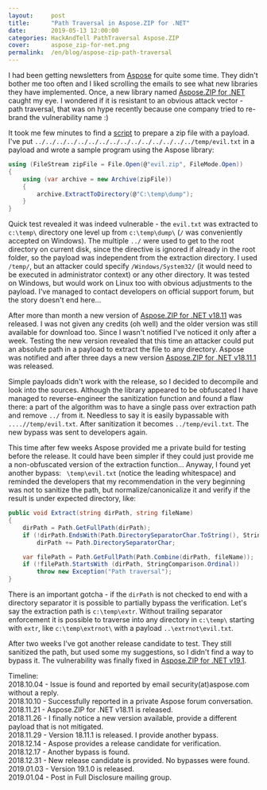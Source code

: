 ```yaml
---
layout:     post
title:      "Path Traversal in Aspose.ZIP for .NET"
date:       2019-05-13 12:00:00
categories: HackAndTell PathTraversal Aspose.ZIP
cover:      aspose_zip-for-net.png
permalink:  /en/blog/aspose-zip-path-traversal
---
```

I had been getting newsletters from [Aspose](https://www.aspose.com/) for quite some time. They didn't bother me too often and I liked scrolling the emails to see what new libraries they have implemented. Once, a new library named [Aspose.ZIP for .NET](https://products.aspose.com/zip/net) caught my eye. I wondered if it is resistant to an obvious attack vector - path traversal, that was on hype recently because one company tried to re-brand the vulnerability name :)

It took me few minutes to find a [script](https://github.com/ptoomey3/evilarc) to prepare a zip file with a payload. I've put `../../../../../../../../../../../../../../../temp/evil.txt` in a payload and wrote a sample program using the Aspose library:
```cs
using (FileStream zipFile = File.Open(@"evil.zip", FileMode.Open))
{
    using (var archive = new Archive(zipFile))
    {
        archive.ExtractToDirectory(@"C:\temp\dump");
    }
}
```
Quick test revealed it was indeed vulnerable - the `evil.txt` was extracted to `c:\temp\` directory one level up from `c:\temp\dump\` (`/` was conveniently accepted on Windows). The multiple `../` were used to get to the root directory on current disk, since the directive is ignored if already in the root folder, so the payload was independent from the extraction directory. I used `/temp/`, but an attacker could specify `/Windows/System32/` (it would need to be executed in administrator context) or any other directory. It was tested on Windows, but would work on Linux too with obvious adjustments to the payload. I've managed to contact developers on official support forum, but the story doesn't end here...

After more than month a new version of [Aspose.ZIP for .NET v18.11](https://docs.aspose.com/display/zipnet/Aspose.ZIP+for+.NET+18.11+Release+Notes) was released. I was not given any credits (oh well) and the older version was still available for download too. Since I wasn't notified I've noticed it only after a week. Testing the new version revealed that this time an attacker could put an absolute path in a payload to extract the file to any directory. Aspose was notified and after three days a new version [Aspose.ZIP for .NET v18.11.1](https://docs.aspose.com/display/zipnet/Aspose.ZIP+for+.NET+18.11.1+Release+Notes) was released.

Simple payloads didn't work with the release, so I decided to decompile and look into the sources. Although the library appeared to be obfuscated I have managed to reverse-engineer the sanitization function and found a flaw there: a part of the algorithm was to have a single pass over extraction path and remove `../` from it. Needless to say it is easily bypassable with `....//temp/evil.txt`. After sanitization it becomes `../temp/evil.txt`. The new bypass was sent to developers again.

This time after few weeks Aspose provided me a private build for testing before the release. It could have been simpler if they could just provide me a non-obfuscated version of the extraction function... Anyway, I found yet another bypass: ` \temp\evil.txt` (notice the leading whitespace) and reminded the developers that my recommendation in the very beginning was not to sanitize the path, but normalize/canonicalize it and verify if the result is under expected directory, like:
```cs
public void Extract(string dirPath, string fileName)
{
    dirPath = Path.GetFullPath(dirPath);
    if (!dirPath.EndsWith(Path.DirectorySeparatorChar.ToString(), StringComparison.Ordinal))
        dirPath += Path.DirectorySeparatorChar;

    var filePath = Path.GetFullPath(Path.Combine(dirPath, fileName));
    if (!filePath.StartsWith (dirPath, StringComparison.Ordinal))
        throw new Exception("Path traversal");
}
```
There is an important gotcha - if the `dirPath` is not checked to end with a directory separator it is possible to partially bypass the verification. Let's say the extraction path is `c:\temp\extr`. Without trailing separator enforcement it is possible to traverse into any directory in `c:\temp\` starting with `extr`, like `c:\temp\extrnot\` with a payload `..\extrnot\evil.txt`.

After two weeks I've got another release candidate to test. They still sanitized the path, but used some my suggestions, so I didn't find a way to bypass it. The vulnerability was finally fixed in [Aspose.ZIP for .NET v19.1](https://docs.aspose.com/display/zipnet/Aspose.ZIP+for+.NET+19.1+Release+Notes).

Timeline:  
2018.10.04 - Issue is found and reported by email security(at)aspose.com without a reply.  
2018.10.10 - Successfully reported in a private Aspose forum conversation.  
2018.11.21 - Aspose.ZIP for .NET v18.11 is released.  
2018.11.26 - I finally notice a new version available, provide a different payload that is not mitigated.  
2018.11.29 - Version 18.11.1 is released. I provide another bypass.  
2018.12.14 - Aspose provides a release candidate for verification.  
2018.12.17 - Another bypass is found.  
2018.12.31 - New release candidate is provided. No bypasses were found.  
2019.01.03 - Version 19.1.0 is released.  
2019.01.04 - Post in Full Disclosure mailing group.  